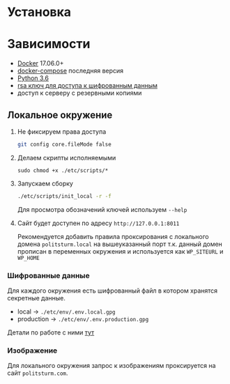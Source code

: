 # Установка

# Зависимости

 - [Docker](https://docs.docker.com/install/) 17.06.0+
 - [docker-compose](https://docs.docker.com/compose/overview/) последняя версия
 - [Python 3.6](https://www.python.org/)
 - [rsa ключ для доступа к шифрованным данным](./docs/gpg.md)
 - доступ к серверу с резервными копиями

## Локальное окружение

1. Не фиксируем права доступа
    ```bash
    git config core.fileMode false
    ```

2. Делаем скрипты исполняемыми

    ```
    sudo chmod +x ./etc/scripts/*
    ```

3. Запускаем сборку
    ```bash
    ./etc/scripts/init_local -r -f
    ```
    
    Для просмотра обозначений ключей используем `--help`

4. Сайт будет доступен по адресу `http://127.0.0.1:8011`

    Рекомендуется добавить правила проксирования с локального домена `politsturm.local` 
    на вышеуказанный порт т.к. данный домен прописан в переменных окружения и 
    используется как `WP_SITEURL` и `WP_HOME`

### Шифрованные данные
Для каждого окружения есть шифрованный файл в котором хранятся секретные данные.

 - local -> `./etc/env/.env.local.gpg`
 - production -> `./etc/env/.env.production.gpg`

Детали по работе с ними [тут](./docs/gpg.md) 

### Изображение
Для локального окружения запрос к изображениям проксируется на сайт `politsturm.com`. 

